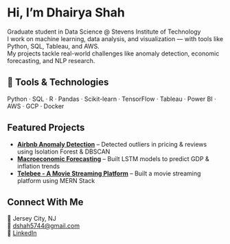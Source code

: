 #  Hi, I’m Dhairya Shah

Graduate student in Data Science @ Stevens Institute of Technology  
I work on machine learning, data analysis, and visualization — with tools like Python, SQL, Tableau, and AWS.  
My projects tackle real-world challenges like anomaly detection, economic forecasting, and NLP research.

## 🔧 Tools & Technologies
Python · SQL · R · Pandas · Scikit-learn · TensorFlow · Tableau · Power BI · AWS · GCP · Docker

## Featured Projects
- **[Airbnb Anomaly Detection](https://github.com/dhairya1310/Airbnb-Anomaly-Detection)** – Detected outliers in pricing & reviews using Isolation Forest & DBSCAN  
- **[Macroeconomic Forecasting](https://github.com/dhairya1310/Forecasting-Micro-and-Macro-Economic-Indicators-with-ML)** – Built LSTM models to predict GDP & inflation trends
- **[Telebee - A Movie Streaming Platform](https://github.com/dhairya1310/telebee)** – Built a movie streaming platform using MERN Stack 


## Connect With Me
📍 Jersey City, NJ  
📧 dshah5744@gmail.com  
🔗 [LinkedIn](https://www.linkedin.com/in/dhairya-shah-b00b111b6)
